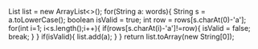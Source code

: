 List<String> list = new ArrayList<>();
for(String a: words){
String s = a.toLowerCase();
boolean isValid = true;
int row = rows[s.charAt(0)-'a'];
for(int i=1; i<s.length();i++){
if(rows[s.charAt(i)-'a']!=row){
isValid = false;
break;
}
}
if(isValid){
list.add(a);
}
}
return list.toArray(new String[0]);